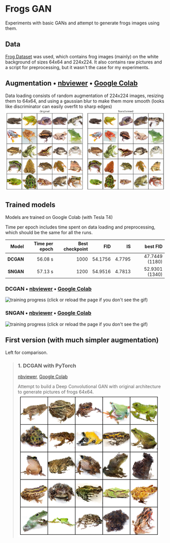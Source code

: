 # Frogs GAN
Experiments with basic GANs and attempt to generate frogs images using them.

## Data
[Frog Dataset](https://github.com/jonshamir/frog-dataset) was used, which contains frog images (mainly) on the white background of sizes 64x64 and 224x224. It also contains raw pictures and a script for preprocessing, but it wasn't the case for my experiments.

## Augmentation • [nbviewer](https://nbviewer.jupyter.org/github/andrii0yerko/frogs-gan/blob/main/AugmentationOverview.ipynb) • [Google Colab](https://colab.research.google.com/github/andrii0yerko/frogs-gan/blob/main/AugmentationOverview.ipynb)
Data loading consists of random augmentation of 224x224 images, resizing them to 64x64, and using a gaussian blur to make them more smooth (looks like discriminator can easily overfit to sharp edges)
![](pictures/augmentation.png)
## Trained models
Models are trained on Google Colab (with Tesla T4)

Time per epoch includes time spent on data loading and preprocessing, which should be the same for all the runs.

| Model | Time per epoch | Best checkpoint | FID | IS | best FID |
|---:|--:|--:|--:|--:|--:|
| **DCGAN** | 56.08 s | 1000 | 54.1756 | 4.7795 | 47.7449 (1180) |
| **SNGAN** | 57.13 s | 1200 | 54.9516 | 4.7813 | 52.9301 (1340) |
### DCGAN • [nbviewer](https://nbviewer.jupyter.org/github/andrii0yerko/frogs-gan/blob/main/Frogs_DCGAN.ipynb) • [Google Colab](https://colab.research.google.com/github/andrii0yerko/frogs-gan/blob/main/Frogs_DCGAN.ipynb)
![training progress (click or reload the page if you don't see the gif)](https://drive.google.com/uc?export=view&id=1qxZJF5uZ_WdRDkeGCOJWVGqQppkQt2Qu)
### SNGAN • [nbviewer](https://nbviewer.jupyter.org/github/andrii0yerko/frogs-gan/blob/main/Frogs_SNGAN.ipynb) • [Google Colab](https://colab.research.google.com/github/andrii0yerko/frogs-gan/blob/main/Frogs_SNGAN.ipynb)
![training progress (click or reload the page if you don't see the gif)](https://drive.google.com/uc?export=view&id=1H4Vk_iTGa_awUFF8q2CbK-csOLi-TjBk)

## First version (with much simpler augmentation)
Left for comparison.
> ### 1. DCGAN with PyTorch
> 
> [nbviewer](https://nbviewer.jupyter.org/github/andrii0yerko/frogs-gan/blob/main/deprecated/01_DCGAN_with_PyTorch.ipynb), [Google Colab](https://colab.research.google.com/github/andrii0yerko/frogs-gan/blob/main/deprecated/01_DCGAN_with_PyTorch.ipynb)
> 
> Attempt to build a Deep Convolutional GAN with original architecture to generate pictures of frogs 64x64.
![](pictures/01_DCGAN_with_PyTorch.png)
